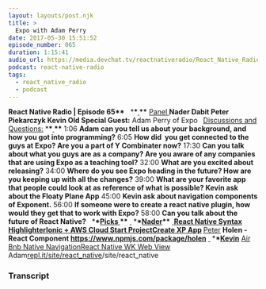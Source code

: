 ```yaml
---
layout: layouts/post.njk
title: >
  Expo with Adam Perry
date: 2017-05-30 15:51:52
episode_number: 065
duration: 1:15:41
audio_url: https://media.devchat.tv/reactnativeradio/React_Native_Radio_Episode_65.mp3
podcast: react-native-radio
tags:
  - react_native_radio
  - podcast
---
```


**React Native Radio | Episode 65\*\*** &nbsp; \***\*<u> </u>\*\*** <u>Panel </u> **Nader Dabit Peter Piekarczyk Kevin Old Special Guest:** Adam Perry of Expo **&nbsp;** <u>Discussions and Questions:</u> \***\*<u> </u>\*\*** 1:06 **Adam can you tell us about your background, and how you got into programming?** 6:05 **How did&nbsp; you get connected to the guys at Expo? Are you a part of Y Combinater now?** 17:30 **Can you talk about what you guys are as a company? Are you aware of any companies that are using Expo as a teaching tool?** 32:00 **What are you excited about releasing?** 34:00 **Where do you see Expo heading in the future? How are you keeping up with all the changes?** 39:00 **What are your favorite app that people could look at as reference of what is possible? Kevin ask about the Floaty Plane App** 45:00 **Kevin ask about navigation components of Exponent.** 56:00 **If someone were to create a react native plugin, how would they get that to work with Expo?** 58:00 **Can you talk about the future of React Native?** &nbsp; \***\*<u>Picks </u>\*\*** <u> </u> \***\*<u>Nader</u>\*\*** <u> </u>**[React Native Syntax Highlighter](https://github.com/conorhastings/react-syntax-highlighter)[Ionic +&nbsp;AWS Cloud Start Project](https://aws.amazon.com/about-aws/whats-new/2017/05/mobile-web-and-hybrid-application-with-exported-mobile-hub-project-for-deploying-apps-and-mobile-backend/)[Create XP App](https://github.com/react-native-training/create-xp-app)&nbsp;**<u>Peter</u> **Holen - React Component https://www.npmjs.com/package/holen** <u> </u> \***\*<u>Kevin</u>** [Air Bnb Native Navigation](https://github.com/airbnb/native-navigation)[React Native WK Web View](https://github.com/CRAlpha/react-native-wkwebview)&nbsp; Adam[repl.it/site/react_native](http://REPL.it)/site/react_native

### Transcript
